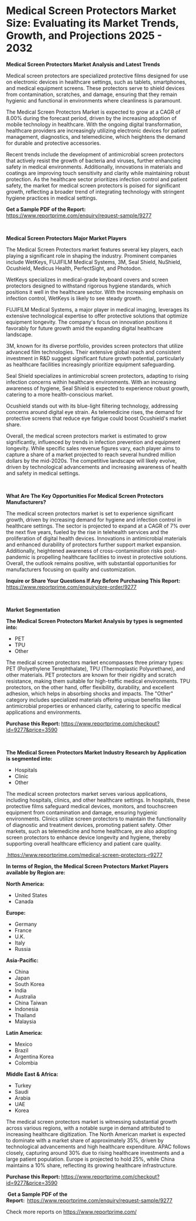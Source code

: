 <p><h1>Medical Screen Protectors Market Size: Evaluating its Market Trends, Growth, and Projections 2025 - 2032</h1></p><p><strong>Medical Screen Protectors Market Analysis and Latest Trends</strong></p>
<p><p>Medical screen protectors are specialized protective films designed for use on electronic devices in healthcare settings, such as tablets, smartphones, and medical equipment screens. These protectors serve to shield devices from contamination, scratches, and damage, ensuring that they remain hygienic and functional in environments where cleanliness is paramount. </p><p>The Medical Screen Protectors Market is expected to grow at a CAGR of 8.00% during the forecast period, driven by the increasing adoption of mobile technology in healthcare. With the ongoing digital transformation, healthcare providers are increasingly utilizing electronic devices for patient management, diagnostics, and telemedicine, which heightens the demand for durable and protective accessories. </p><p>Recent trends include the development of antimicrobial screen protectors that actively resist the growth of bacteria and viruses, further enhancing safety in medical environments. Additionally, innovations in materials and coatings are improving touch sensitivity and clarity while maintaining robust protection. As the healthcare sector prioritizes infection control and patient safety, the market for medical screen protectors is poised for significant growth, reflecting a broader trend of integrating technology with stringent hygiene practices in medical settings.</p></p>
<p><strong>Get a Sample PDF of the Report:&nbsp;</strong> <a href="https://www.reportprime.com/enquiry/request-sample/9277?utm_campaign=3177&utm_medium=2&utm_source=Github&utm_content=ia&utm_term=20032025&utm_id=medical-screen-protectors">https://www.reportprime.com/enquiry/request-sample/9277</a></p>
<p>&nbsp;</p>
<p><strong>Medical Screen Protectors Major Market Players</strong></p>
<p><p>The Medical Screen Protectors market features several key players, each playing a significant role in shaping the industry. Prominent companies include WetKeys, FUJIFILM Medical Systems, 3M, Seal Shield, NuShield, Ocushield, Medicus Health, PerfectSight, and Photodon.</p><p>WetKeys specializes in medical-grade keyboard covers and screen protectors designed to withstand rigorous hygiene standards, which positions it well in the healthcare sector. With the increasing emphasis on infection control, WetKeys is likely to see steady growth.</p><p>FUJIFILM Medical Systems, a major player in medical imaging, leverages its extensive technological expertise to offer protective solutions that optimize equipment longevity. The company's focus on innovation positions it favorably for future growth amid the expanding digital healthcare landscape.</p><p>3M, known for its diverse portfolio, provides screen protectors that utilize advanced film technologies. Their extensive global reach and consistent investment in R&D suggest significant future growth potential, particularly as healthcare facilities increasingly prioritize equipment safeguarding.</p><p>Seal Shield specializes in antimicrobial screen protectors, adapting to rising infection concerns within healthcare environments. With an increasing awareness of hygiene, Seal Shield is expected to experience robust growth, catering to a more health-conscious market.</p><p>Ocushield stands out with its blue-light filtering technology, addressing concerns around digital eye strain. As telemedicine rises, the demand for protective screens that reduce eye fatigue could boost Ocushield's market share.</p><p>Overall, the medical screen protectors market is estimated to grow significantly, influenced by trends in infection prevention and equipment longevity. While specific sales revenue figures vary, each player aims to capture a share of a market projected to reach several hundred million dollars by the mid-2020s. The competitive landscape will likely evolve, driven by technological advancements and increasing awareness of health and safety in medical settings.</p></p>
<p>&nbsp;</p>
<p><strong>What Are The Key Opportunities For Medical Screen Protectors Manufacturers?</strong></p>
<p><p>The medical screen protectors market is set to experience significant growth, driven by increasing demand for hygiene and infection control in healthcare settings. The sector is projected to expand at a CAGR of 7% over the next five years, fueled by the rise in telehealth services and the proliferation of digital health devices. Innovations in antimicrobial materials and enhanced durability of protectors further support market expansion. Additionally, heightened awareness of cross-contamination risks post-pandemic is propelling healthcare facilities to invest in protective solutions. Overall, the outlook remains positive, with substantial opportunities for manufacturers focusing on quality and customization.</p></p>
<p><strong>Inquire or Share Your Questions If Any Before Purchasing This Report:</strong> <a href="https://www.reportprime.com/enquiry/pre-order/9277?utm_campaign=3177&utm_medium=2&utm_source=Github&utm_content=ia&utm_term=20032025&utm_id=medical-screen-protectors">https://www.reportprime.com/enquiry/pre-order/9277</a></p>
<p>&nbsp;</p>
<p><strong>Market Segmentation</strong></p>
<p><strong>The Medical Screen Protectors Market Analysis by types is segmented into:</strong></p>
<p><ul><li>PET</li><li>TPU</li><li>Other</li></ul></p>
<p><p>The medical screen protectors market encompasses three primary types: PET (Polyethylene Terephthalate), TPU (Thermoplastic Polyurethane), and other materials. PET protectors are known for their rigidity and scratch resistance, making them suitable for high-traffic medical environments. TPU protectors, on the other hand, offer flexibility, durability, and excellent adhesion, which helps in absorbing shocks and impacts. The "Other" category includes specialized materials offering unique benefits like antimicrobial properties or enhanced clarity, catering to specific medical applications and environments.</p></p>
<p><strong>Purchase this Report:&nbsp;</strong><a href="https://www.reportprime.com/checkout?id=9277&price=3590&utm_campaign=3177&utm_medium=2&utm_source=Github&utm_content=ia&utm_term=20032025&utm_id=medical-screen-protectors">https://www.reportprime.com/checkout?id=9277&price=3590</a></p>
<p>&nbsp;</p>
<p><strong>The Medical Screen Protectors Market Industry Research by Application is segmented into:</strong></p>
<p><ul><li>Hospitals</li><li>Clinic</li><li>Other</li></ul></p>
<p><p>The medical screen protectors market serves various applications, including hospitals, clinics, and other healthcare settings. In hospitals, these protective films safeguard medical devices, monitors, and touchscreen equipment from contamination and damage, ensuring hygienic environments. Clinics utilize screen protectors to maintain the functionality of diagnostic and treatment devices, promoting patient safety. Other markets, such as telemedicine and home healthcare, are also adopting screen protectors to enhance device longevity and hygiene, thereby supporting overall healthcare efficiency and patient care quality.</p></p>
<p><a href="https://www.reportprime.com/medical-screen-protectors-r9277?utm_campaign=3177&utm_medium=2&utm_source=Github&utm_content=ia&utm_term=20032025&utm_id=medical-screen-protectors">&nbsp;https://www.reportprime.com/medical-screen-protectors-r9277</a></p>
<p><strong>In terms of Region, the Medical Screen Protectors Market Players available by Region are:</strong></p>
<p>
    <p> <strong> North America: </strong>
        <ul>
            <li>United States</li>
            <li>Canada</li>
        </ul>
        </p> 
    <p> <strong> Europe: </strong>
        <ul>
            <li>Germany</li>
            <li>France</li>
            <li>U.K.</li>
            <li>Italy</li>
            <li>Russia</li>
        </ul>
        </p> 
    <p> <strong> Asia-Pacific: </strong>
        <ul>
            <li>China</li>
            <li>Japan</li>
            <li>South Korea</li>
            <li>India</li>
            <li>Australia</li>
            <li>China Taiwan</li>
            <li>Indonesia</li>
            <li>Thailand</li>
            <li>Malaysia</li>
        </ul>
        </p> 
    <p> <strong> Latin America: </strong>
        <ul>
            <li>Mexico</li>
            <li>Brazil</li>
            <li>Argentina Korea</li>
            <li>Colombia</li>
        </ul>
        </p> 
    <p> <strong> Middle East & Africa: </strong>
        <ul>
            <li>Turkey</li>
            <li>Saudi</li>
            <li>Arabia</li>
            <li>UAE</li>
            <li>Korea</li>
        </ul>
    </p>
    </p>
<p><p>The medical screen protectors market is witnessing substantial growth across various regions, with a notable surge in demand attributed to increasing healthcare digitization. The North American market is expected to dominate with a market share of approximately 35%, driven by technological advancements and high healthcare expenditure. APAC follows closely, capturing around 30% due to rising healthcare investments and a large patient population. Europe is projected to hold 25%, while China maintains a 10% share, reflecting its growing healthcare infrastructure.</p></p>
<p><strong>Purchase this Report: </strong><a href="https://www.reportprime.com/checkout?id=9277&price=3590&utm_campaign=3177&utm_medium=2&utm_source=Github&utm_content=ia&utm_term=20032025&utm_id=medical-screen-protectors">https://www.reportprime.com/checkout?id=9277&price=3590</a></p>
<p>&nbsp;<strong>Get a Sample PDF of the Report:&nbsp;&nbsp;</strong><a href="https://www.reportprime.com/enquiry/request-sample/9277?utm_campaign=3177&utm_medium=2&utm_source=Github&utm_content=ia&utm_term=20032025&utm_id=medical-screen-protectors">https://www.reportprime.com/enquiry/request-sample/9277</a></p>
<p><strong></strong></p>
<p>Check more reports on <a href="https://www.reportprime.com/?utm_campaign=3177&utm_medium=2&utm_source=Github&utm_content=ia&utm_term=20032025&utm_id=medical-screen-protectors">https://www.reportprime.com/</a></p>